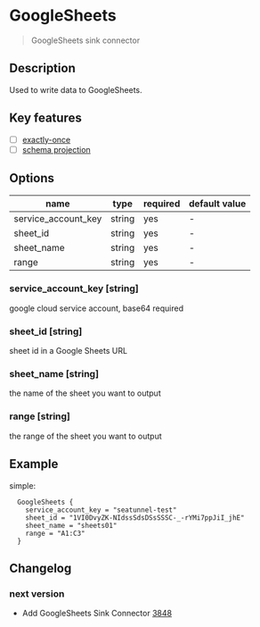# GoogleSheets

> GoogleSheets sink connector
## Description

Used to write data to GoogleSheets.

## Key features

- [ ] [exactly-once](../../concept/connector-v2-features.md)
- [ ] [schema projection](../../concept/connector-v2-features.md)

## Options

| name                | type         | required | default value |
|-------------------  |--------------|----------|---------------|
| service_account_key | string       | yes      | -             |
| sheet_id            | string       | yes      | -             |
| sheet_name          | string       | yes      | -             |
| range               | string       | yes      | -             |

### service_account_key [string]

google cloud service account, base64 required

### sheet_id [string]

sheet id in a Google Sheets URL

### sheet_name [string]

the name of the sheet you want to output

### range [string]

the range of the sheet you want to output

## Example

simple:

```hocon
  GoogleSheets {
    service_account_key = "seatunnel-test"
    sheet_id = "1VI0DvyZK-NIdssSdsDSsSSSC-_-rYMi7ppJiI_jhE"
    sheet_name = "sheets01"
    range = "A1:C3"
  }
```

## Changelog

### next version

- Add GoogleSheets Sink Connector [3848](https://github.com/apache/incubator-seatunnel/pull/3848)